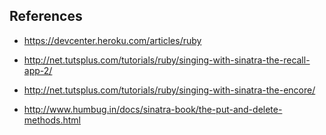 ## References

- https://devcenter.heroku.com/articles/ruby

- http://net.tutsplus.com/tutorials/ruby/singing-with-sinatra-the-recall-app-2/

- http://net.tutsplus.com/tutorials/ruby/singing-with-sinatra-the-encore/

- http://www.humbug.in/docs/sinatra-book/the-put-and-delete-methods.html
